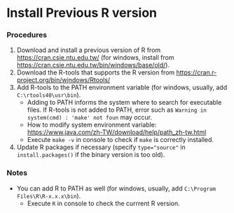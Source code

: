 # Install Previous R version
### Procedures
1. Download and install a previous version of R from https://cran.csie.ntu.edu.tw/ (for windows, install from https://cran.csie.ntu.edu.tw/bin/windows/base/old/).
1. Download the R-tools that supports the R version from https://cran.r-project.org/bin/windows/Rtools/
1. Add R-tools to the PATH environment variable (for windows, usually, add ```C:\rtools40\usr\bin```).
    * Adding to PATH informs the system where to search for executable files. If R-tools is not added to PATH, error such as ```Warning in system(cmd) : 'make' not foun``` may occur.
    * How to modify system environment variable: https://www.java.com/zh-TW/download/help/path_zh-tw.html
    * Execute ```make -v``` in console to check if ```make``` is correctly installed.
1. Update R packages if necessary (specify ```type="source"``` in ```install.packages()``` if the binary version is too old).
### Notes
* You can add R to PATH as well (for windows, usually, add ```C:\Program Files\R\R-x.x.x\bin```).
    * Execute ```R``` in console to check the currrent R version.
<!-- When knitting files by RMarkDown, RStudio may ask you to install/update some packages. Sometimes, the process will fail, and it may work when you manually install them by ```install.packages()``` -->